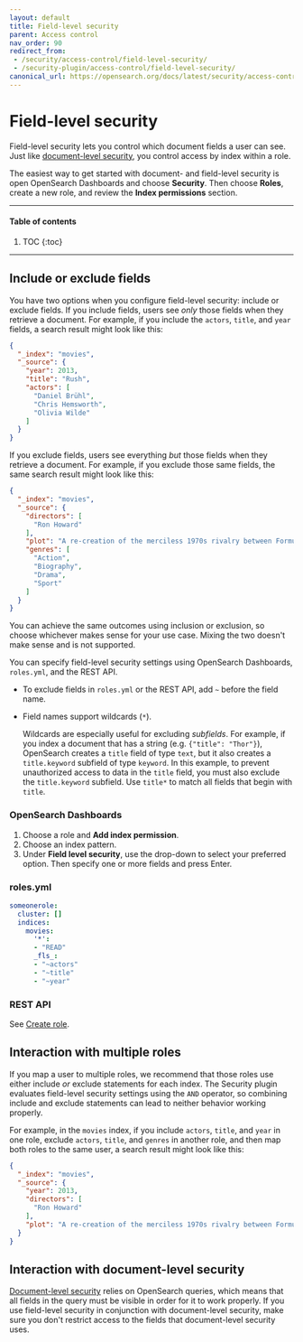 ```yaml
---
layout: default
title: Field-level security
parent: Access control
nav_order: 90
redirect_from:
 - /security/access-control/field-level-security/
 - /security-plugin/access-control/field-level-security/
canonical_url: https://opensearch.org/docs/latest/security/access-control/field-level-security/
---
```


# Field-level security

Field-level security lets you control which document fields a user can see. Just like [document-level security]({{site.url}}{{site.baseurl}}/security/access-control/document-level-security/), you control access by index within a role.

The easiest way to get started with document- and field-level security is open OpenSearch Dashboards and choose **Security**. Then choose **Roles**, create a new role, and review the **Index permissions** section.

---

#### Table of contents
1. TOC
{:toc}


---

## Include or exclude fields

You have two options when you configure field-level security: include or exclude fields. If you include fields, users see *only* those fields when they retrieve a document. For example, if you include the `actors`, `title`, and `year` fields, a search result might look like this:

```json
{
  "_index": "movies",
  "_source": {
    "year": 2013,
    "title": "Rush",
    "actors": [
      "Daniel Brühl",
      "Chris Hemsworth",
      "Olivia Wilde"
    ]
  }
}
```

If you exclude fields, users see everything *but* those fields when they retrieve a document. For example, if you exclude those same fields, the same search result might look like this:

```json
{
  "_index": "movies",
  "_source": {
    "directors": [
      "Ron Howard"
    ],
    "plot": "A re-creation of the merciless 1970s rivalry between Formula One rivals James Hunt and Niki Lauda.",
    "genres": [
      "Action",
      "Biography",
      "Drama",
      "Sport"
    ]
  }
}
```

You can achieve the same outcomes using inclusion or exclusion, so choose whichever makes sense for your use case. Mixing the two doesn't make sense and is not supported.

You can specify field-level security settings using OpenSearch Dashboards, `roles.yml`, and the REST API.

- To exclude fields in `roles.yml` or the REST API, add `~` before the field name.
- Field names support wildcards (`*`).

  Wildcards are especially useful for excluding *subfields*. For example, if you index a document that has a string (e.g. `{"title": "Thor"}`), OpenSearch creates a `title` field of type `text`, but it also creates a `title.keyword` subfield of type `keyword`. In this example, to prevent unauthorized access to data in the `title` field, you must also exclude the `title.keyword` subfield. Use `title*` to match all fields that begin with `title`.


### OpenSearch Dashboards

1. Choose a role and **Add index permission**.
1. Choose an index pattern.
1. Under **Field level security**, use the drop-down to select your preferred option. Then specify one or more fields and press Enter.


### roles.yml

```yml
someonerole:
  cluster: []
  indices:
    movies:
      '*':
      - "READ"
      _fls_:
      - "~actors"
      - "~title"
      - "~year"
```

### REST API

See [Create role]({{site.url}}{{site.baseurl}}/security/access-control/api/#create-role).


## Interaction with multiple roles

If you map a user to multiple roles, we recommend that those roles use either include *or* exclude statements for each index. The Security plugin evaluates field-level security settings using the `AND` operator, so combining include and exclude statements can lead to neither behavior working properly.

For example, in the `movies` index, if you include `actors`, `title`, and `year` in one role, exclude `actors`, `title`, and `genres` in another role, and then map both roles to the same user, a search result might look like this:

```json
{
  "_index": "movies",
  "_source": {
    "year": 2013,
    "directors": [
      "Ron Howard"
    ],
    "plot": "A re-creation of the merciless 1970s rivalry between Formula One rivals James Hunt and Niki Lauda."
  }
}
```


## Interaction with document-level security

[Document-level security]({{site.url}}{{site.baseurl}}/security/access-control/document-level-security/) relies on OpenSearch queries, which means that all fields in the query must be visible in order for it to work properly. If you use field-level security in conjunction with document-level security, make sure you don't restrict access to the fields that document-level security uses.
